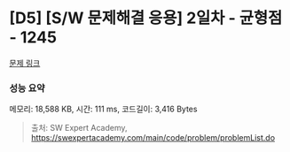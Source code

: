 # [D5] [S/W 문제해결 응용] 2일차 - 균형점 - 1245 

[문제 링크](https://swexpertacademy.com/main/code/problem/problemDetail.do?contestProbId=AV15MeBKAOgCFAYD) 

### 성능 요약

메모리: 18,588 KB, 시간: 111 ms, 코드길이: 3,416 Bytes



> 출처: SW Expert Academy, https://swexpertacademy.com/main/code/problem/problemList.do